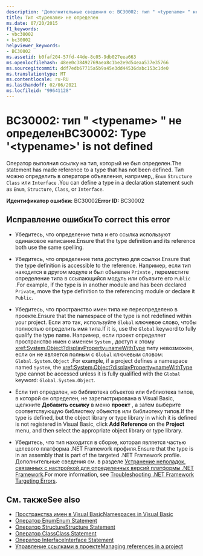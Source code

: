 ```yaml
---
description: 'Дополнительные сведения о: BC30002: тип " <typename> " не определен'
title: Тип <typename> не определен
ms.date: 07/20/2015
f1_keywords:
- vbc30002
- bc30002
helpviewer_keywords:
- BC30002
ms.assetid: b0faf204-57fd-44de-8c05-9db027eea663
ms.openlocfilehash: 48ee0c38492769aea8c1be2e9d54eaa537e35766
ms.sourcegitcommit: ddf7edb67715a5b9a45e3dd44536dabc153c1de0
ms.translationtype: MT
ms.contentlocale: ru-RU
ms.lasthandoff: 02/06/2021
ms.locfileid: "99641128"
---
```

# <a name="bc30002-type-typename-is-not-defined"></a><span data-ttu-id="14460-103">BC30002: тип " \<typename> " не определен</span><span class="sxs-lookup"><span data-stu-id="14460-103">BC30002: Type '\<typename>' is not defined</span></span>

<span data-ttu-id="14460-104">Оператор выполнил ссылку на тип, который не был определен.</span><span class="sxs-lookup"><span data-stu-id="14460-104">The statement has made reference to a type that has not been defined.</span></span> <span data-ttu-id="14460-105">Тип можно определить в операторе объявления, например,, `Enum` `Structure` `Class` или `Interface` .</span><span class="sxs-lookup"><span data-stu-id="14460-105">You can define a type in a declaration statement such as `Enum`, `Structure`, `Class`, or `Interface`.</span></span>

 <span data-ttu-id="14460-106">**Идентификатор ошибки:** BC30002</span><span class="sxs-lookup"><span data-stu-id="14460-106">**Error ID:** BC30002</span></span>

## <a name="to-correct-this-error"></a><span data-ttu-id="14460-107">Исправление ошибки</span><span class="sxs-lookup"><span data-stu-id="14460-107">To correct this error</span></span>

- <span data-ttu-id="14460-108">Убедитесь, что определение типа и его ссылка используют одинаковое написание.</span><span class="sxs-lookup"><span data-stu-id="14460-108">Ensure that the type definition and its reference both use the same spelling.</span></span>

- <span data-ttu-id="14460-109">Убедитесь, что определение типа доступно для ссылки.</span><span class="sxs-lookup"><span data-stu-id="14460-109">Ensure that the type definition is accessible to the reference.</span></span> <span data-ttu-id="14460-110">Например, если тип находится в другом модуле и был объявлен `Private` , переместите определение типа в ссылающийся модуль или объявите его `Public` .</span><span class="sxs-lookup"><span data-stu-id="14460-110">For example, if the type is in another module and has been declared `Private`, move the type definition to the referencing module or declare it `Public`.</span></span>

- <span data-ttu-id="14460-111">Убедитесь, что пространство имен типа не переопределено в проекте.</span><span class="sxs-lookup"><span data-stu-id="14460-111">Ensure that the namespace of the type is not redefined within your project.</span></span> <span data-ttu-id="14460-112">Если это так, используйте `Global` ключевое слово, чтобы полностью определить имя типа.</span><span class="sxs-lookup"><span data-stu-id="14460-112">If it is, use the `Global` keyword to fully qualify the type name.</span></span> <span data-ttu-id="14460-113">Например, если проект определяет пространство имен с именем `System` , доступ к этому <xref:System.Object?displayProperty=nameWithType> типу невозможен, если он не является полным с `Global` ключевым словом: `Global.System.Object` .</span><span class="sxs-lookup"><span data-stu-id="14460-113">For example, if a project defines a namespace named `System`, the <xref:System.Object?displayProperty=nameWithType> type cannot be accessed unless it is fully qualified with the `Global` keyword: `Global.System.Object`.</span></span>

- <span data-ttu-id="14460-114">Если тип определен, но библиотека объектов или библиотека типов, в которой он определен, не зарегистрирована в Visual Basic, щелкните **Добавить ссылку** в меню **проект** , а затем выберите соответствующую библиотеку объектов или библиотеку типов.</span><span class="sxs-lookup"><span data-stu-id="14460-114">If the type is defined, but the object library or type library in which it is defined is not registered in Visual Basic, click **Add Reference** on the **Project** menu, and then select the appropriate object library or type library.</span></span>

- <span data-ttu-id="14460-115">Убедитесь, что тип находится в сборке, которая является частью целевого платформа .NET Framework профиля.</span><span class="sxs-lookup"><span data-stu-id="14460-115">Ensure that the type is in an assembly that is part of the targeted .NET Framework profile.</span></span> <span data-ttu-id="14460-116">Дополнительные сведения см. в разделе [Устранение неполадок, связанных с настройкой для определенных версий платформы .NET Framework](/visualstudio/msbuild/troubleshooting-dotnet-framework-targeting-errors).</span><span class="sxs-lookup"><span data-stu-id="14460-116">For more information, see [Troubleshooting .NET Framework Targeting Errors](/visualstudio/msbuild/troubleshooting-dotnet-framework-targeting-errors).</span></span>

## <a name="see-also"></a><span data-ttu-id="14460-117">См. также</span><span class="sxs-lookup"><span data-stu-id="14460-117">See also</span></span>

- [<span data-ttu-id="14460-118">Пространства имен в Visual Basic</span><span class="sxs-lookup"><span data-stu-id="14460-118">Namespaces in Visual Basic</span></span>](../../programming-guide/program-structure/namespaces.md)
- [<span data-ttu-id="14460-119">Оператор Enum</span><span class="sxs-lookup"><span data-stu-id="14460-119">Enum Statement</span></span>](../statements/enum-statement.md)
- [<span data-ttu-id="14460-120">Оператор Structure</span><span class="sxs-lookup"><span data-stu-id="14460-120">Structure Statement</span></span>](../statements/structure-statement.md)
- [<span data-ttu-id="14460-121">Оператор Class</span><span class="sxs-lookup"><span data-stu-id="14460-121">Class Statement</span></span>](../statements/class-statement.md)
- [<span data-ttu-id="14460-122">Оператор Interface</span><span class="sxs-lookup"><span data-stu-id="14460-122">Interface Statement</span></span>](../statements/interface-statement.md)
- [<span data-ttu-id="14460-123">Управление ссылками в проекте</span><span class="sxs-lookup"><span data-stu-id="14460-123">Managing references in a project</span></span>](/visualstudio/ide/managing-references-in-a-project)
